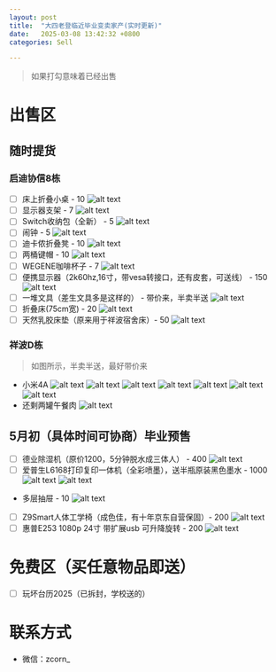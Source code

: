 ```yaml
---
layout: post
title:  "大四老登临近毕业变卖家产(实时更新)"
date:   2025-03-08 13:42:32 +0800
categories: Sell

---
```




> 如果打勾意味着已经出售

# 出售区

## 随时提货
### 启迪协信8栋
- [ ] 床上折叠小桌 - 10
![alt text](/assets/sale/qidi/FC7F7828-4744-4EAB-81C8-AC451642E397_1_201_a.webp)
- [ ] 显示器支架 - 7
![alt text](/assets/sale/qidi/IMG_5640.webp)
- [ ] Switch收纳包（全新） - 5
![alt text](/assets/sale/qidi/IMG_5639.webp)
- [ ] 闹钟 - 5
![alt text](/assets/sale/qidi/IMG_5641.webp)
- [ ] 迪卡侬折叠凳 - 10
![alt text](/assets/sale/qidi/9C6DBC1C-80AE-4843-A198-59050A9667A2_1_201_a.webp)
- [ ] 两桶键帽 - 10
![alt text](/assets/sale/qidi/2C44267C-69B0-4C6B-A3F5-F17C3F708CDD.webp)
- [ ] WEGENE咖啡杯子 - 7
![alt text](/assets/sale/qidi/IMG_5636.webp)
- [ ] 便携显示器（2k60hz,16寸，带vesa转接口，还有皮套，可送线） - 150
![alt text](/assets/sale/qidi/7B8D03B3-8F5F-47A6-9478-A2B4553133D3.webp)
- [ ] 一堆文具（差生文具多是这样的） - 带价来，半卖半送
![alt text](/assets/sale/qidi/AA97EA40-7A10-4DFB-95A5-D503DB456EEC.webp)
- [ ] 折叠床(75cm宽) - 20
![alt text](/assets/sale/qidi/CA016720-C48F-4544-B8FF-1EE42B1345E6.webp)
- [ ] 天然乳胶床垫（原来用于祥波宿舍床）- 50
![alt text](/assets/sale/qidi/IMG_5663.webp)

### 祥波D栋
> 如图所示，半卖半送，最好带价来

- 小米4A
![alt text](/assets/sale/harmonia/1.webp)
![alt text](/assets/sale/harmonia/2.webp)
![alt text](/assets/sale/harmonia/3.webp)
![alt text](/assets/sale/harmonia/4.webp)
![alt text](/assets/sale/harmonia/5.webp)
![alt text](/assets/sale/harmonia/6.webp)
![alt text](/assets/sale/harmonia/7.webp)
- 还剩两罐午餐肉
![alt text](/assets/sale/harmonia/8.webp)

## 5月初（具体时间可协商）毕业预售
- [ ] 德业除湿机（原价1200，5分钟脱水成三体人） - 400
![alt text](/assets/sale/qidi/IMG_5644.webp)
- [ ] 爱普生L6168打印复印一体机（全彩喷墨），送半瓶原装黑色墨水 - 1000
![alt text](/assets/sale/qidi/9F5780A4-2A65-4A9B-93F7-86F04B55C3AF.webp)
![alt text](/assets/sale/qidi/DCDFE56D-74F6-4E16-9DA5-3B59A176D044.webp)
- 多层抽屉 - 10
![alt text](/assets/sale/qidi/850EB463-7752-418E-AD53-AFACA05F6A23_1_201_a.webp)
- [ ] Z9Smart人体工学椅（成色佳，有十年京东自营保固）- 200
![alt text](/assets/sale/qidi/D9A87152-C983-4FBC-89D9-11535C660E40.webp)
- [ ] 惠普E253 1080p 24寸 带扩展usb 可升降旋转 - 200
![alt text](/assets/sale/qidi/IMG_5664.webp)

# 免费区（买任意物品即送）

- [ ] 玩坏台历2025（已拆封，学校送的）


# 联系方式

- 微信：zcorn_